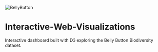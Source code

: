 ![BellyButton](https://user-images.githubusercontent.com/93561950/173213142-7e212a09-8c18-4935-880c-f43ec92f4776.png)
# Interactive-Web-Visualizations
Interactive dashboard built with D3 exploring the Belly Button Biodiversity dataset.
